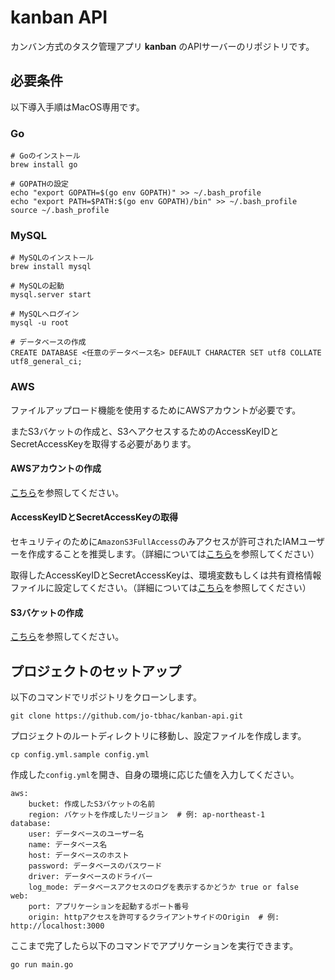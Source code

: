 # kanban API

カンバン方式のタスク管理アプリ **kanban** のAPIサーバーのリポジトリです。

## 必要条件

以下導入手順はMacOS専用です。

### Go

```
# Goのインストール
brew install go

# GOPATHの設定
echo "export GOPATH=$(go env GOPATH)" >> ~/.bash_profile
echo "export PATH=$PATH:$(go env GOPATH)/bin" >> ~/.bash_profile
source ~/.bash_profile
```

### MySQL

```
# MySQLのインストール
brew install mysql

# MySQLの起動
mysql.server start

# MySQLへログイン
mysql -u root

# データベースの作成
CREATE DATABASE <任意のデータベース名> DEFAULT CHARACTER SET utf8 COLLATE utf8_general_ci;
```

### AWS

ファイルアップロード機能を使用するためにAWSアカウントが必要です。

またS3バケットの作成と、S3へアクセスするためのAccessKeyIDとSecretAccessKeyを取得する必要があります。

#### AWSアカウントの作成

[こちら](https://aws.amazon.com/jp/premiumsupport/knowledge-center/create-and-activate-aws-account/)を参照してください。

#### AccessKeyIDとSecretAccessKeyの取得

セキュリティのために`AmazonS3FullAccess`のみアクセスが許可されたIAMユーザーを作成することを推奨します。（詳細については[こちら](https://docs.aws.amazon.com/ja_jp/IAM/latest/UserGuide/id_users_create.html)を参照してください）

取得したAccessKeyIDとSecretAccessKeyは、環境変数もしくは共有資格情報ファイルに設定してください。（詳細については[こちら](https://docs.aws.amazon.com/sdk-for-go/v1/developer-guide/configuring-sdk.html)を参照してください）

#### S3バケットの作成

[こちら](https://docs.aws.amazon.com/ja_jp/AmazonS3/latest/user-guide/create-bucket.html)を参照してください。

## プロジェクトのセットアップ

以下のコマンドでリポジトリをクローンします。

```
git clone https://github.com/jo-tbhac/kanban-api.git
```

プロジェクトのルートディレクトリに移動し、設定ファイルを作成します。

```
cp config.yml.sample config.yml
```

作成した`config.yml`を開き、自身の環境に応じた値を入力してください。

```
aws:
    bucket: 作成したS3バケットの名前
    region: バケットを作成したリージョン  # 例: ap-northeast-1
database:
    user: データベースのユーザー名
    name: データベース名
    host: データベースのホスト
    password: データベースのパスワード
    driver: データベースのドライバー
    log_mode: データベースアクセスのログを表示するかどうか true or false
web:
    port: アプリケーションを起動するポート番号
    origin: httpアクセスを許可するクライアントサイドのOrigin  # 例: http://localhost:3000
```

ここまで完了したら以下のコマンドでアプリケーションを実行できます。

```
go run main.go
```
